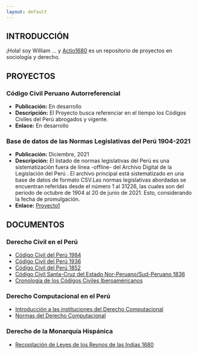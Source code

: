 ```yaml
---
layout: default
---
```


## INTRODUCCIÓN

¡Hola! soy William ... y [Actio1680](https://github.com/actio1680) es un repositorio de proyectos en sociología y derecho. 

<!-- <img class="profile-picture" src="codefavicon.png"> -->

## PROYECTOS

### Código Civil Peruano Autorreferencial
- **Publicación:** En desarrollo
- **Descripción:** El Proyecto busca referenciar en el tiempo los Códigos Civiles del Perú abrogados y vigente. 
- **Enlace:** En desarrollo

### Base de datos de las Normas Legislativas del Perú 1904-2021
- **Publicación:** Diciembre, 2021
- **Descripción:** El listado de normas legislativas del Perú es una sistematización fuera de línea -offline- del Archivo Digital de la Legislación del Perú . El archivo principal está sistematizado en una base de datos de formato CSV.Las normas legislativas abordadas se encuentran referidas desde el número 1 al 31226, las cuales son del periodo de octubre de 1904 al 20 de junio de 2021. Esto, considerando la fecha de promulgación.
- **Enlace:** [Proyecto1](proyectos/proyecto1.md)


## DOCUMENTOS
### Derecho Civil en el Perú
- [Código Civil del Perú 1984](paginas/cc1984.md)
- [Código Civil del Perú 1936](paginas/cc1936.md)
- [Código Civil del Perú 1852](paginas/cc1852.md)
- [Código Civil Santa-Cruz del Estado Nor-Peruano/Sud-Peruano 1836](paginas/cc1836.md)
- [Cronología de los Códigos Civiles Iberoaméricanos](paginas/cronologiacc.md)

### Derecho Computacional en el Perú
- [Introducción a las instituciones del Derecho Computacional](paginas/instituciones-derecho-computacional.md)
- [Normas del Derecho Computacional](paginas/normas-derecho-computacional.md)

### Derecho de la Monarquía Hispánica
- [Recopilación de Leyes de los Reynos de las Indias 1680](paginas/recopilacion1680)

